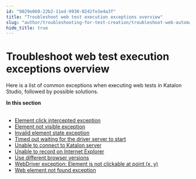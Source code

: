```yaml
---
id: "9029e060-22b2-11ed-9930-0242fe3e4a3f"
title: "Troubleshoot web test execution exceptions overview"
slug: "author/troubleshooting-for-test-creation/troubleshoot-web-automated-testing/troubleshoot-web-test-execution-exceptions-overview"
hide_title: true
---
```


# <a id="concept-1346" class="anchor_top_offset"/><a id="ariaid-title1" class="anchor_top_offset"/>Troubleshoot web test execution exceptions overview

<p xmlns="http://www.w3.org/1999/xhtml" className="p">Here  is a list of common exceptions when executing web tests in <span className="ph">Katalon Studio</span>, followed by possible solutions.</p> 
<nav xmlns="http://www.w3.org/1999/xhtml" role="navigation" className="related-links"><div className="linklist"><strong>In this section</strong><br /><br /><ul className="linklist"><li className="linklist"><a className="link" href="/author/troubleshooting-for-test-creation/troubleshoot-web-automated-testing/element-click-intercepted-exception">Element click intercepted exception</a></li><li className="linklist"><a className="link" href="/author/troubleshooting-for-test-creation/troubleshoot-web-automated-testing/element-not-visible-exception">Element not visible exception</a></li><li className="linklist"><a className="link" href="/author/troubleshooting-for-test-creation/troubleshoot-web-automated-testing/invalid-element-state-exception">Invalid element state exception</a></li><li className="linklist"><a className="link" href="/author/troubleshooting-for-test-creation/troubleshoot-web-automated-testing/timed-out-waiting-for-the-driver-server-to-start">Timed out waiting for the driver server to start</a></li><li className="linklist"><a className="link" href="/author/troubleshooting-for-test-creation/troubleshoot-web-automated-testing/unable-to-connect-to-katalon-server">Unable to connect to Katalon server</a></li><li className="linklist"><a className="link" href="/author/troubleshooting-for-test-creation/troubleshoot-web-automated-testing/unable-to-record-on-internet-explorer">Unable to record on Internet Explorer</a></li><li className="linklist"><a className="link" href="/author/troubleshooting-for-test-creation/troubleshoot-web-automated-testing/use-different-browser-versions">Use different browser versions</a></li><li className="linklist"><a className="link" href="/author/troubleshooting-for-test-creation/troubleshoot-web-automated-testing/webdriver-exception-element-is-not-clickable-at-point-x-y">WebDriver exception: Element is not clickable at point (x, y)</a></li><li className="linklist"><a className="link" href="/author/troubleshooting-for-test-creation/troubleshoot-web-automated-testing/web-element-not-found-exception">Web element not found exception</a></li></ul></div></nav> 
